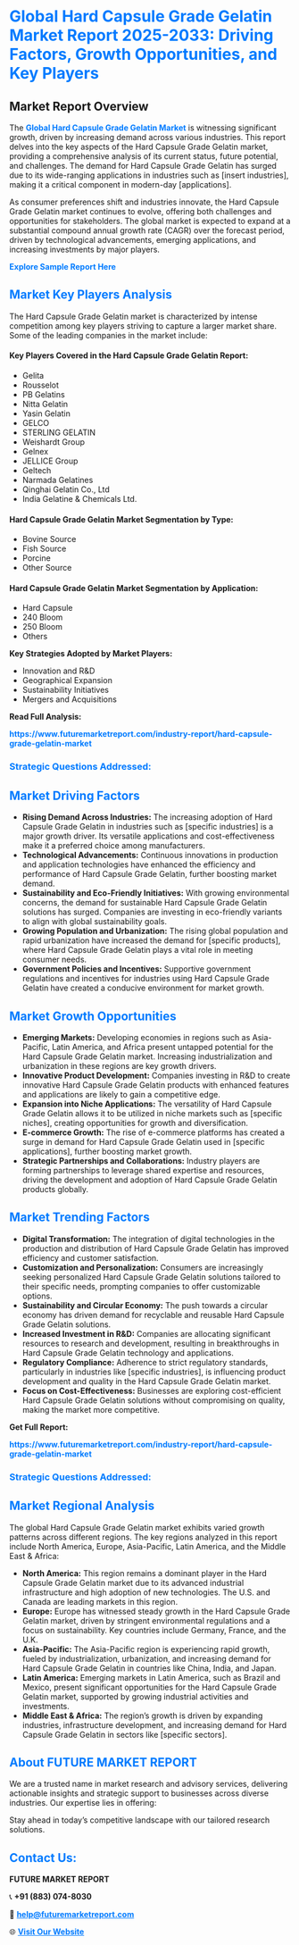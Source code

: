 <h1 style="color: #007BFF;">Global Hard Capsule Grade Gelatin Market Report 2025-2033: Driving Factors, Growth Opportunities, and Key Players</h1>

<section id="overview">
<h2>Market Report Overview</h2>
<p>The <a href="https://www.futuremarketreport.com/industry-report/hard-capsule-grade-gelatin-market" style="color: #007BFF; text-decoration: none;"><strong>Global Hard Capsule Grade Gelatin Market</strong></a> is witnessing significant growth, driven by increasing demand across various industries. This report delves into the key aspects of the Hard Capsule Grade Gelatin market, providing a comprehensive analysis of its current status, future potential, and challenges. The demand for Hard Capsule Grade Gelatin has surged due to its wide-ranging applications in industries such as [insert industries], making it a critical component in modern-day [applications].</p>
<p>As consumer preferences shift and industries innovate, the Hard Capsule Grade Gelatin market continues to evolve, offering both challenges and opportunities for stakeholders. The global market is expected to expand at a substantial compound annual growth rate (CAGR) over the forecast period, driven by technological advancements, emerging applications, and increasing investments by major players.</p>
</section>

<section id="overview">
<p><a href="https://www.futuremarketreport.com/request-sample/reportId=86904" style="color: #007BFF; text-decoration: none;"><strong>Explore Sample Report Here</strong></a></p>
</section>

<section id="key-players">
<h2 style="color: #007BFF;">Market Key Players Analysis</h2>
<p>The Hard Capsule Grade Gelatin market is characterized by intense competition among key players striving to capture a larger market share. Some of the leading companies in the market include:</p>
<h4>Key Players Covered in the Hard Capsule Grade Gelatin Report:</h4>
<ul><li>Gelita</li><li>Rousselot</li><li>PB Gelatins</li><li>Nitta Gelatin</li><li>Yasin Gelatin</li><li>GELCO</li><li>STERLING GELATIN</li><li>Weishardt Group</li><li>Gelnex</li><li>JELLICE Group</li><li>Geltech</li><li>Narmada Gelatines</li><li>Qinghai Gelatin Co., Ltd</li><li>India Gelatine &amp; Chemicals Ltd.</li></ul>
<h4>Hard Capsule Grade Gelatin Market Segmentation by Type:</h4>
<ul><li>Bovine Source</li><li>Fish Source</li><li>Porcine</li><li>Other Source</li></ul>

<h4>Hard Capsule Grade Gelatin Market Segmentation by Application:</h4>
<ul><li>Hard Capsule</li><li>240 Bloom</li><li>250 Bloom</li><li>Others</li></ul>
<p><strong>Key Strategies Adopted by Market Players:</strong></p>
<ul>
<li>Innovation and R&D</li>
<li>Geographical Expansion</li>
<li>Sustainability Initiatives</li>
<li>Mergers and Acquisitions</li>
</ul>
</section>

<section>
<p><strong>Read Full Analysis: </strong></p><a href="https://www.futuremarketreport.com/industry-report/hard-capsule-grade-gelatin-market" style="color: #007BFF; text-decoration: none;"><strong>https://www.futuremarketreport.com/industry-report/hard-capsule-grade-gelatin-market</strong></a>
<h3 style="color: #007BFF;">Strategic Questions Addressed:</h3>
</section>

<section id="driving-factors">
<h2 style="color: #007BFF;">Market Driving Factors</h2>
<ul>
<li><strong>Rising Demand Across Industries:</strong> The increasing adoption of Hard Capsule Grade Gelatin in industries such as [specific industries] is a major growth driver. Its versatile applications and cost-effectiveness make it a preferred choice among manufacturers.</li>
<li><strong>Technological Advancements:</strong> Continuous innovations in production and application technologies have enhanced the efficiency and performance of Hard Capsule Grade Gelatin, further boosting market demand.</li>
<li><strong>Sustainability and Eco-Friendly Initiatives:</strong> With growing environmental concerns, the demand for sustainable Hard Capsule Grade Gelatin solutions has surged. Companies are investing in eco-friendly variants to align with global sustainability goals.</li>
<li><strong>Growing Population and Urbanization:</strong> The rising global population and rapid urbanization have increased the demand for [specific products], where Hard Capsule Grade Gelatin plays a vital role in meeting consumer needs.</li>
<li><strong>Government Policies and Incentives:</strong> Supportive government regulations and incentives for industries using Hard Capsule Grade Gelatin have created a conducive environment for market growth.</li>
</ul>
</section>

<section id="growth-opportunities">
<h2 style="color: #007BFF;">Market Growth Opportunities</h2>
<ul>
<li><strong>Emerging Markets:</strong> Developing economies in regions such as Asia-Pacific, Latin America, and Africa present untapped potential for the Hard Capsule Grade Gelatin market. Increasing industrialization and urbanization in these regions are key growth drivers.</li>
<li><strong>Innovative Product Development:</strong> Companies investing in R&D to create innovative Hard Capsule Grade Gelatin products with enhanced features and applications are likely to gain a competitive edge.</li>
<li><strong>Expansion into Niche Applications:</strong> The versatility of Hard Capsule Grade Gelatin allows it to be utilized in niche markets such as [specific niches], creating opportunities for growth and diversification.</li>
<li><strong>E-commerce Growth:</strong> The rise of e-commerce platforms has created a surge in demand for Hard Capsule Grade Gelatin used in [specific applications], further boosting market growth.</li>
<li><strong>Strategic Partnerships and Collaborations:</strong> Industry players are forming partnerships to leverage shared expertise and resources, driving the development and adoption of Hard Capsule Grade Gelatin products globally.</li>
</ul>
</section>

<section id="trending-factors">
<h2 style="color: #007BFF;">Market Trending Factors</h2>
<ul>
<li><strong>Digital Transformation:</strong> The integration of digital technologies in the production and distribution of Hard Capsule Grade Gelatin has improved efficiency and customer satisfaction.</li>
<li><strong>Customization and Personalization:</strong> Consumers are increasingly seeking personalized Hard Capsule Grade Gelatin solutions tailored to their specific needs, prompting companies to offer customizable options.</li>
<li><strong>Sustainability and Circular Economy:</strong> The push towards a circular economy has driven demand for recyclable and reusable Hard Capsule Grade Gelatin solutions.</li>
<li><strong>Increased Investment in R&D:</strong> Companies are allocating significant resources to research and development, resulting in breakthroughs in Hard Capsule Grade Gelatin technology and applications.</li>
<li><strong>Regulatory Compliance:</strong> Adherence to strict regulatory standards, particularly in industries like [specific industries], is influencing product development and quality in the Hard Capsule Grade Gelatin market.</li>
<li><strong>Focus on Cost-Effectiveness:</strong> Businesses are exploring cost-efficient Hard Capsule Grade Gelatin solutions without compromising on quality, making the market more competitive.</li>
</ul>
</section>

<section>
<p><strong>Get Full Report: </strong></p><a href="https://www.futuremarketreport.com/industry-report/hard-capsule-grade-gelatin-market" style="color: #007BFF; text-decoration: none;"><strong>https://www.futuremarketreport.com/industry-report/hard-capsule-grade-gelatin-market</strong></a>
<h3 style="color: #007BFF;">Strategic Questions Addressed:</h3>
</section>


<section id="regional-analysis">
<h2 style="color: #007BFF;">Market Regional Analysis</h2>
<p>The global Hard Capsule Grade Gelatin market exhibits varied growth patterns across different regions. The key regions analyzed in this report include North America, Europe, Asia-Pacific, Latin America, and the Middle East & Africa:</p>
<ul>
<li><strong>North America:</strong> This region remains a dominant player in the Hard Capsule Grade Gelatin market due to its advanced industrial infrastructure and high adoption of new technologies. The U.S. and Canada are leading markets in this region.</li>
<li><strong>Europe:</strong> Europe has witnessed steady growth in the Hard Capsule Grade Gelatin market, driven by stringent environmental regulations and a focus on sustainability. Key countries include Germany, France, and the U.K.</li>
<li><strong>Asia-Pacific:</strong> The Asia-Pacific region is experiencing rapid growth, fueled by industrialization, urbanization, and increasing demand for Hard Capsule Grade Gelatin in countries like China, India, and Japan.</li>
<li><strong>Latin America:</strong> Emerging markets in Latin America, such as Brazil and Mexico, present significant opportunities for the Hard Capsule Grade Gelatin market, supported by growing industrial activities and investments.</li>
<li><strong>Middle East & Africa:</strong> The region’s growth is driven by expanding industries, infrastructure development, and increasing demand for Hard Capsule Grade Gelatin in sectors like [specific sectors].</li>
</ul>
</section>

<footer>
<h2 style="color: #007BFF;">About FUTURE MARKET REPORT</h2>
<p>We are a trusted name in market research and advisory services, delivering actionable insights and strategic support to businesses across diverse industries. Our expertise lies in offering:</p>

<p>Stay ahead in today’s competitive landscape with our tailored research solutions.</p>

<h2 style="color: #007BFF;">Contact Us:</h2>
<p><strong>FUTURE MARKET REPORT</strong></p>
<p>📞 <strong>+91 (883) 074-8030</strong></p>
<p>📧 <strong><a href="mailto:help@futuremarketreport.com" style="color: #007BFF;">help@futuremarketreport.com</a></strong></p>
<p>🌐 <strong><a href="https://www.futuremarketreport.com/" style="color: #007BFF;">Visit Our Website</a></strong></p>
</footer>